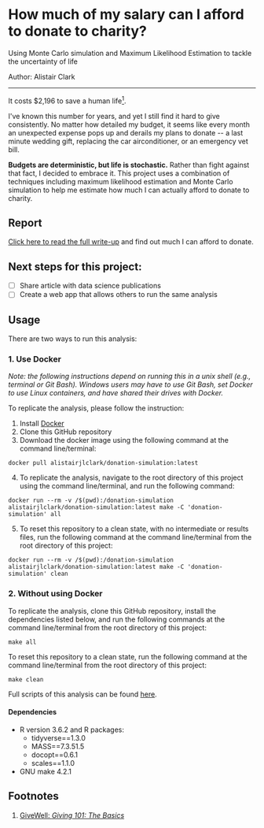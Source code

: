 # How much of my salary can I afford to donate to charity?
Using Monte Carlo simulation and Maximum Likelihood Estimation to tackle the uncertainty of life

Author: Alistair Clark
***
It costs $2,196 to save a human life[<sup>1</sup>](#footnotes).

I've known this number for years, and yet I still find it hard to give consistently. No matter how detailed my budget, it seems like every month an unexpected expense pops up and derails my plans to donate -- a last minute wedding gift, replacing the car airconditioner, or an emergency vet bill.

**Budgets are deterministic, but life is stochastic.** Rather than fight against that fact, I decided to embrace it. This project uses a combination of techniques including maximum likelihood estimation and Monte Carlo simulation to help me estimate how much I can actually afford to donate to charity.

## Report

[Click here to read the full write-up](/doc/report.html) and find out much I can afford to donate.

## Next steps for this project:

- [ ] Share article with data science publications
- [ ] Create a web app that allows others to run the same analysis

## Usage

There are two ways to run this analysis:

### 1. Use Docker

*Note: the following instructions depend on running this in a unix shell (e.g., terminal or Git Bash). Windows users may have to use Git Bash, set Docker to use Linux containers, and have shared their drives with Docker.*

To replicate the analysis, please follow the instruction:

1. Install [Docker](https://www.docker.com/get-started)
2. Clone this GitHub repository
3. Download the docker image using the following command at the command line/terminal:

```
docker pull alistairjlclark/donation-simulation:latest
```

4. To replicate the analysis, navigate to the root directory of this project using the command line/terminal, and run the following command:

```
docker run --rm -v /$(pwd):/donation-simulation alistairjlclark/donation-simulation:latest make -C 'donation-simulation' all
```

5. To reset this repository to a clean state, with no intermediate or results files, run the following command at the command line/terminal from the root directory of this project:

```
docker run --rm -v /$(pwd):/donation-simulation alistairjlclark/donation-simulation:latest make -C 'donation-simulation' clean
```

### 2. Without using Docker

To replicate the analysis, clone this GitHub repository, install the dependencies listed below, and run the following commands at the command line/terminal from the root directory of this project:

```
make all
```

To reset this repository to a clean state, run the following command at the command line/terminal from the root directory of this project:

```
make clean
```

Full scripts of this analysis can be found [here](https://github.com/alistair-clark/donation-simulation/tree/master/src).

#### Dependencies

- R version 3.6.2 and R packages:
    - tidyverse==1.3.0
    - MASS==7.3.51.5
    - docopt==0.6.1
    - scales==1.1.0
- GNU make 4.2.1

## Footnotes

1.  [GiveWell: _Giving 101: The Basics_](https://www.givewell.org/giving101#footnote1_1dmjnp5)